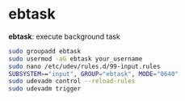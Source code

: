 # ebtask 
**ebtask**: execute background task

```bash
sudo groupadd ebtask 
sudo usermod -aG ebtask your_username
sudo nano /etc/udev/rules.d/99-input.rules
SUBSYSTEM=="input", GROUP="ebtask", MODE="0640"
sudo udevadm control --reload-rules
sudo udevadm trigger
```
